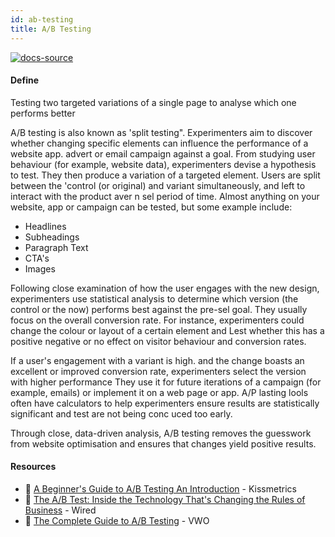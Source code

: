```yaml
---
id: ab-testing
title: A/B Testing
---
```


[![docs-source](https://img.shields.io/badge/SRC-UX%20Companion-blue)](https://play.google.com/store/apps/details?id=com.cyberduck.uxcompanion)

#### Define

Testing two targeted variations of a single page to analyse which one performs better

A/B testing is also known as 'split testing". Experimenters aim to discover whether changing specific elements can influence the performance of a website app. advert or email campaign against a goal. From studying user behaviour (for example, website data), experimenters devise a hypothesis to test. They then produce a variation of a targeted element. Users are split between the 'control (or original) and variant simultaneously, and left to interact with the product aver n sel period of time. Almost anything on your website, app or campaign can be tested, but some example include:

* Headlines 
* Subheadings
* Paragraph Text
* CTA's
* Images

Following close examination of how the user engages with the new design, experimenters use statistical analysis to determine which version (the control or the now) performs best against the pre-sel goal. They usually focus on the overall conversion rate. For instance, experimenters could change the colour or layout of a certain element and Lest whether this has a positive negative or no effect on visitor behaviour and conversion rates.

If a user's engagement with a variant is high. and the change boasts an excellent or improved conversion rate, experimenters select the version with higher performance They use it for future iterations of a campaign (for example, emails) or implement it on a web page or app. A/P lasting lools often have calculators to help experimenters ensure results are statistically significant and test are not being conc uced too early.

Through close, data-driven analysis, A/B testing removes the guesswork from website optimisation and ensures that changes yield positive results.


#### Resources

* 📃 [A Beginner's Guide to A/B Testing An Introduction](https://amanmittal.me) - Kissmetrics
* 📃 [The A/B Test: Inside the Technology That's Changing the Rules of Business](https://amanmittal.me) - Wired
* 📃 [The Complete Guide to A/B Testing](https://vmo.com/ab-testing/) - VWO